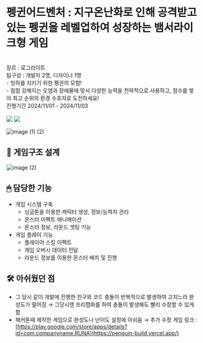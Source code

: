 # 펭귄어드벤처 : 지구온난화로 인해 공격받고 있는 펭귄을 레벨업하여 성장하는 뱀서라이크형 게임
<br>
장르 : 로그라이트
<br>
팀구성 : 개발자 2명, 디자이너 1명
<br>
    - 빙하를 지키기 위한 펭귄의 모험!<br>
    - 점점 강해지는 오염과 장애물에 맞서 다양한 능력을 전략적으로 사용하고, 점수를 쌓아 최고 순위의 환경 수호자로 도전하세요!
<br>진행기간 2024/11/01 - 2024/11/03
<br><br>
<img src="https://img.shields.io/badge/Unity-000000?style=for-the-badge&logo=Unity&logoColor=white">
<img src="https://img.shields.io/badge/Firebase-FFCA28?style=for-the-badge&logo=Firebase&logoColor=black">

![image (1) (2)](https://github.com/user-attachments/assets/482b566b-e9ce-4037-8046-6836009aa04b)

## 📝 게임구조 설계
![image (2)](https://github.com/user-attachments/assets/c3f980da-a7f8-4a00-9611-7f169e2d0365)

## 🖱 담당한 기능
- 게임 시스템 구축
    - 싱글톤을 이용한 캐릭터 생성, 정보/능력치 관리
    - 몬스터 이펙트 애니메이션
    - 몬스터 정보, 라운드 셋팅 기능
- 게임 플레이 기능
    - 플레이어 스킬 이펙트
    - 게임 오버시 데이터 전달
    - 라운드 정보를 이용한 몬스터 배치 및 진행

## 🛠 아쉬웠던 점
- 그 당시 같이 개발에 진행한 친구와 코드 충돌이 반복적으로 발생하여 고치느라 완성도가 떨어짐 → 그당시엔 프리팹화를 하여 충돌이 발생해도 빨리 수정할 수 있게 함
- 해커톤때 제작한 게임으로 완성도나 난이도 설정에 아쉬움 → 추가 수정
게임 링크 : [https://play.google.com/store/apps/details?id=com.companyname.RUNA](https://penguin-build.vercel.app/)
